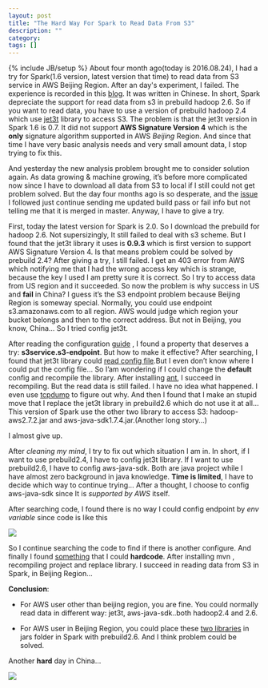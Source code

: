 ```yaml
---
layout: post
title: "The Hard Way For Spark to Read Data From S3"
description: ""
category: 
tags: []
---
```

{% include JB/setup %}
About four month ago(today is 2016.08.24), I had a try for Spark(1.6 version, latest version that time) to read data from S3 service in AWS Beijing Region. After an day's experiment, I failed. The experience is recorded in this [blog](http://blog.qiuqiu.info/12/04/2016/spark-datesource-s3-beijing-region). It was written in Chinese. In short, Spark depreciate the support for read data from s3 in prebuild hadoop 2.6. So if you want to read data, you have to use a version of prebuild hadoop 2.4 which use [jet3t](http://www.jets3t.org) library to access S3. The problem is that the jet3t version in Spark 1.6 is 0.7. It did not support **AWS Signature Version 4** which is the **only** signature algorithm supported in AWS *Beijing* Region. And since that time I have very basic analysis needs and very small amount data, I stop trying to fix this.

And yesterday the new analysis problem brought me to consider solution again. As data growing & machine growing, it’s before more complicated now since I have to download all data from S3 to local if I still could not get problem solved.  But the day four months ago is so desperate, and the [issue](https://github.com/apache/spark/pull/12004#issuecomment-241820455) I followed just continue sending me updated build pass or fail info but not telling me that it is merged in master. Anyway, I have to give a try.

First, today the latest version for Spark is 2.0. So I download the prebuild for hadoop 2.6. Not supersizingly, It still failed to deal with s3 scheme. But I found that the jet3t library it uses is **0.9.3** which is first version to support AWS Signature Version 4. Is that means problem could be solved by prebuild 2.4? After giving a try, I still failed. I get an 403 error from AWS which notifying me that I had the wrong access key which is strange, because the key I used I am pretty sure it is correct. So I try to access data from US region and it succeeded. So now the problem is why success in US and **fail** in China? I guess it’s the S3 endpoint problem because Beijing Region is someway special. Normally, you could use endpoint s3.amazonaws.com to all region. AWS would judge which region your bucket belongs and then to the correct address. But not in Beijing, you know, China... So I tried config jet3t.

After reading the configuration [guide](https://jets3t.s3.amazonaws.com/toolkit/configuration.html) , I found a property that deserves a try: **s3service.s3-endpoint**. But how to make it effective? After searching, I found that jet3t library could [read config file](https://groups.google.com/forum/#!searchin/jets3t-users/config/jets3t-users/ZFaYT990ZCY/PXc5LsVDSdgJ).But I even don’t know where I could put the config file…  So I’am wondering if I could change the **default** config and recompile the library. After installing [ant](http://ant.apache.org), I succeed in recompiling. But the read data is still failed. I have no idea what happened. I even use [tcpdump](http://www.tcpdump.org) to figure out why.  And then I found that I make an stupid move that I replace the jet3t library in prebuild2.6 which do not use it at all…This version of Spark use the other two library to access S3: hadoop-aws2.7.2.jar and aws-java-sdk1.7.4.jar.(Another long story...)

I almost give up.

After *cleaning my mind*, I try to fix out which situation I am in. In short, if I want to use prebuild2.4, I have to config jet3t library. If I want to use prebuild2.6, I have to config aws-java-sdk. Both are java project while I have almost zero background in java knowledge. **Time is limited**, I have to decide which way to continue trying… After a thought, I choose to config aws-java-sdk since It is *supported by AWS* itself.

After searching code, I found there is no way I could config endpoint by *env variable* since code is like this

![](https://ooo.0o0.ooo/2016/08/23/57bcf8c6d547f.jpeg)


So I continue searching the code to find if there is another configure. And finally I found [something](https://github.com/Kinghack/aws-sdk-java/commit/13583f8af5c8ffd9366281cba2aa7b532d9acba6) that I could **hardcode**. After installing mvn , recompiling project and replace library. I succeed in reading data from S3 in Spark, in Beijing Region...

**Conclusion**:

* For AWS user other than beijing region, you are fine. You could normally read data in different way: jet3t, aws-java-sdk..both hadoop2.4 and 2.6.

* For AWS user in Beijing Region, you could place these [two libraries](https://drive.google.com/file/d/0B-qXPNl4P91rY0tFdHkwdjA3bUU/view?usp=sharing) in jars folder in Spark with prebuild2.6. And I think problem could be solved.

Another **hard** day in China...

![](https://ooo.0o0.ooo/2016/08/23/57bcf8c6da1a3.jpeg)

